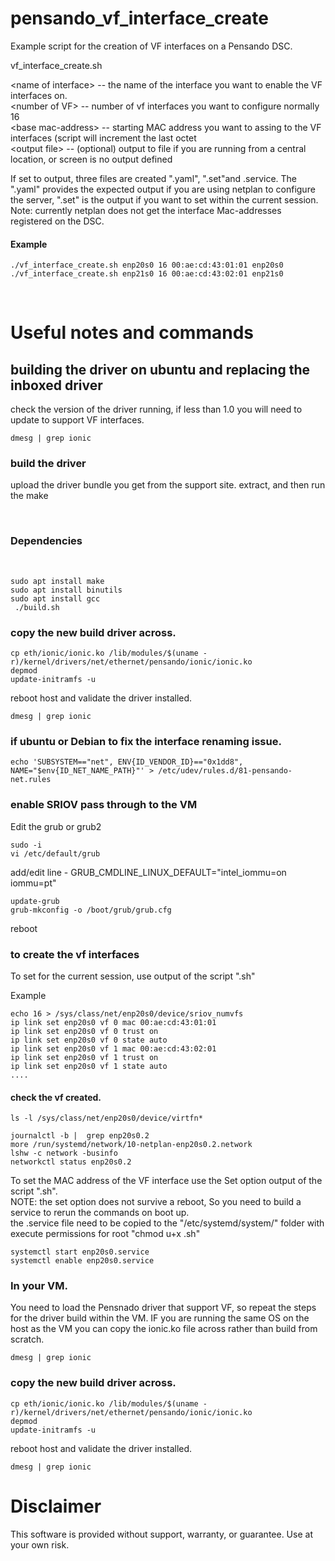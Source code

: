 # pensando_vf_interface_create

Example script for the creation of VF interfaces on a Pensando DSC.

vf_interface_create.sh <name of interface> <number of VF> <base mac-address> <output file>
  
\<name of interface> -- the name of the interface you want to enable the VF interfaces on. <br>
\<number of VF> -- number of vf interfaces you want to configure normally 16 <br>
\<base mac-address> -- starting MAC address you want to assing to the VF interfaces (script will increment the last octet<br>
\<output file> -- (optional) output to file if you are running from a central location, or screen is no output defined <br>
  
If set to output, three files are created ".yaml", ".set"and .service. The ".yaml" provides the expected output if you are using netplan to configure the server, ".set" is the output if you want to set within the current session. <br>
  Note: currently netplan does not get the interface Mac-addresses registered on the DSC. <br>
  
  #### Example
  ```
  ./vf_interface_create.sh enp20s0 16 00:ae:cd:43:01:01 enp20s0
  ./vf_interface_create.sh enp21s0 16 00:ae:cd:43:02:01 enp21s0
  ```
  <br>

# Useful notes and commands
  
##  building the driver on ubuntu and replacing the inboxed driver
check the version of the driver running, if less than 1.0 you will need to update to support VF interfaces.
  ```
dmesg | grep ionic
``` 

  ### build the driver
upload the driver bundle you get from the support site.
extract, and then run the make 

  <br>
  
###  Dependencies
  <br>
  
```
sudo apt install make
sudo apt install binutils
sudo apt install gcc
 ./build.sh
```


###  copy the new build driver across.
```
cp eth/ionic/ionic.ko /lib/modules/$(uname -r)/kernel/drivers/net/ethernet/pensando/ionic/ionic.ko
depmod
update-initramfs -u
```
  reboot host and validate the driver installed. 
```
dmesg | grep ionic
```
  
### if ubuntu or Debian to fix the interface renaming issue.
  ```
  echo 'SUBSYSTEM=="net", ENV{ID_VENDOR_ID}=="0x1dd8", NAME="$env{ID_NET_NAME_PATH}"' > /etc/udev/rules.d/81-pensando-net.rules
  ```
  
 ### enable SRIOV pass through to the VM
  Edit the grub or grub2
```
sudo -i
vi /etc/default/grub
```
add/edit line - GRUB_CMDLINE_LINUX_DEFAULT="intel_iommu=on iommu=pt"
```
update-grub
grub-mkconfig -o /boot/grub/grub.cfg
```
reboot

  ### to create the vf interfaces
  To set for the current session, use output of the script ".sh"

  Example
  ```
echo 16 > /sys/class/net/enp20s0/device/sriov_numvfs
ip link set enp20s0 vf 0 mac 00:ae:cd:43:01:01
ip link set enp20s0 vf 0 trust on
ip link set enp20s0 vf 0 state auto
ip link set enp20s0 vf 1 mac 00:ae:cd:43:02:01
ip link set enp20s0 vf 1 trust on
ip link set enp20s0 vf 1 state auto
....
  ```

  #### check the vf created.
`ls -l /sys/class/net/enp20s0/device/virtfn*`
```
journalctl -b |  grep enp20s0.2
more /run/systemd/network/10-netplan-enp20s0.2.network
lshw -c network -businfo
networkctl status enp20s0.2
 ```
  
  To set the MAC address of the VF interface use the Set option output of the script ".sh". <br>
  NOTE: the set option does not survive a reboot, So you need to build a service to rerun the commands on boot up. <br>
  the <output file name>.service file need to be copied to the "/etc/systemd/system/" folder with execute permissions for root "chmod u+x <output file name>.sh"
  
  ```
systemctl start enp20s0.service
systemctl enable enp20s0.service
  ```
  
  ### In your VM. 
  You need to load the Pensnado driver that support VF, so repeat the steps for the driver build within the VM.
  IF you are running the same OS on the host as the VM you can copy the ionic.ko file across rather than build from scratch.
  
  ```
dmesg | grep ionic
``` 

###  copy the new build driver across.
```
cp eth/ionic/ionic.ko /lib/modules/$(uname -r)/kernel/drivers/net/ethernet/pensando/ionic/ionic.ko
depmod
update-initramfs -u
```
  reboot host and validate the driver installed. 
```
dmesg | grep ionic
```
  
  
  
#  Disclaimer
This software is provided without support, warranty, or guarantee. Use at your own risk.
  
